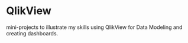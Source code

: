 # QlikView
mini-projects to illustrate my skills using QlikView for Data Modeling and creating dashboards.
